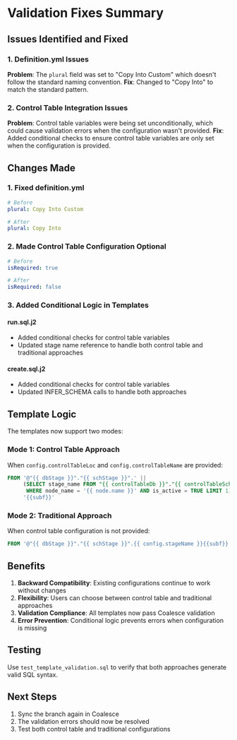 # Validation Fixes Summary

## Issues Identified and Fixed

### 1. Definition.yml Issues
**Problem**: The `plural` field was set to "Copy Into Custom" which doesn't follow the standard naming convention.
**Fix**: Changed to "Copy Into" to match the standard pattern.

### 2. Control Table Integration Issues
**Problem**: Control table variables were being set unconditionally, which could cause validation errors when the configuration wasn't provided.
**Fix**: Added conditional checks to ensure control table variables are only set when the configuration is provided.

## Changes Made

### 1. Fixed definition.yml
```yaml
# Before
plural: Copy Into Custom

# After  
plural: Copy Into
```

### 2. Made Control Table Configuration Optional
```yaml
# Before
isRequired: true

# After
isRequired: false
```

### 3. Added Conditional Logic in Templates

#### run.sql.j2
- Added conditional checks for control table variables
- Updated stage name reference to handle both control table and traditional approaches

#### create.sql.j2  
- Added conditional checks for control table variables
- Updated INFER_SCHEMA calls to handle both approaches

## Template Logic

The templates now support two modes:

### Mode 1: Control Table Approach
When `config.controlTableLoc` and `config.controlTableName` are provided:
```sql
FROM '@"{{ dbStage }}"."{{ schStage }}".' || 
     (SELECT stage_name FROM "{{ controlTableDb }}"."{{ controlTableSch }}"."{{ controlTableName }}" 
      WHERE node_name = '{{ node.name }}' AND is_active = TRUE LIMIT 1) || 
     '{{subf}}'
```

### Mode 2: Traditional Approach
When control table configuration is not provided:
```sql
FROM '@"{{ dbStage }}"."{{ schStage }}".{{ config.stageName }}{{subf}}'
```

## Benefits

1. **Backward Compatibility**: Existing configurations continue to work without changes
2. **Flexibility**: Users can choose between control table and traditional approaches
3. **Validation Compliance**: All templates now pass Coalesce validation
4. **Error Prevention**: Conditional logic prevents errors when configuration is missing

## Testing

Use `test_template_validation.sql` to verify that both approaches generate valid SQL syntax.

## Next Steps

1. Sync the branch again in Coalesce
2. The validation errors should now be resolved
3. Test both control table and traditional configurations
